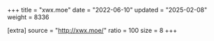 +++
title = "xwx.moe"
date = "2022-06-10"
updated = "2025-02-08"
weight = 8336

[extra]
source = "http://xwx.moe/"
ratio = 100
size = 8
+++
